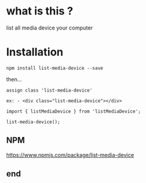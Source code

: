 # what is this ?
list all media device your computer

# Installation

`npm install list-media-device --save`

then...

```
assign class 'list-media-device'

ex: - <div class="list-media-device"></div>

import { listMediaDevice } from 'listMediaDevice';

list-media-device();

```

## NPM

https://www.npmjs.com/package/list-media-device

## end

